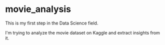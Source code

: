 # movie_analysis

This is my first step in the Data Science field.

I'm trying to analyze the movie dataset on Kaggle and extract insights from it.
